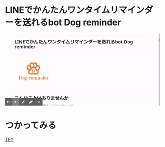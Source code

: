 # LINEでかんたんワンタイムリマインダーを送れるbot Dog reminder

![logo](./images/demo.gif)

# つかってみる

[TRY](https://fffuture.work/dogreminder/)
